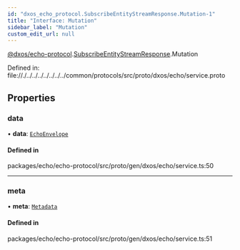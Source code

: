 ```yaml
---
id: "dxos_echo_protocol.SubscribeEntityStreamResponse.Mutation-1"
title: "Interface: Mutation"
sidebar_label: "Mutation"
custom_edit_url: null
---
```


[@dxos/echo-protocol](../modules/dxos_echo_protocol.md).[SubscribeEntityStreamResponse](../namespaces/dxos_echo_protocol.SubscribeEntityStreamResponse.md).Mutation

Defined in:
  file://./../../../../../../../common/protocols/src/proto/dxos/echo/service.proto

## Properties

### data

• **data**: [`EchoEnvelope`](dxos_echo_protocol.EchoEnvelope.md)

#### Defined in

packages/echo/echo-protocol/src/proto/gen/dxos/echo/service.ts:50

___

### meta

• **meta**: [`Metadata`](dxos_echo_protocol.SubscribeEntityStreamResponse.Mutation.Metadata.md)

#### Defined in

packages/echo/echo-protocol/src/proto/gen/dxos/echo/service.ts:51
